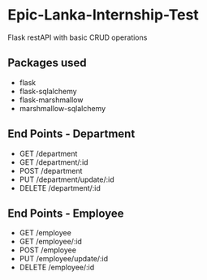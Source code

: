 # Epic-Lanka-Internship-Test
Flask restAPI with basic CRUD operations

## Packages used
* flask 
* flask-sqlalchemy
* flask-marshmallow 
* marshmallow-sqlalchemy 

## End Points - Department
* GET /department
* GET /department/:id
* POST /department
* PUT /department/update/:id
* DELETE /department/:id

## End Points - Employee
* GET /employee
* GET /employee/:id
* POST /employee
* PUT /employee/update/:id
* DELETE /employee/:id
